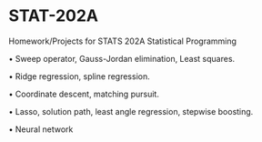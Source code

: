# STAT-202A
Homework/Projects for STATS 202A Statistical Programming

• Sweep operator, Gauss-Jordan elimination, Least squares.

• Ridge regression, spline regression.

• Coordinate descent, matching pursuit.

• Lasso, solution path, least angle regression, stepwise boosting.

• Neural network
